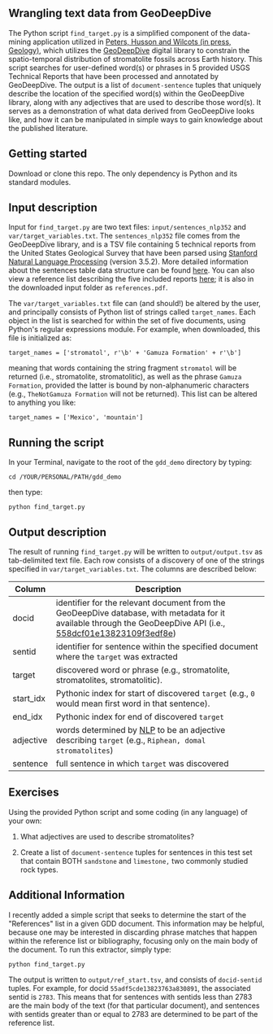 ## Wrangling text data from GeoDeepDive

The Python script `find_target.py` is a simplified component of the data-mining application utilized in [Peters, Husson and Wilcots (in press, Geology)](https://github.com/UW-Macrostrat/stromatolites_demo), which utilizes the [GeoDeepDive](https://geodeepdive.org) digital library to constrain the spatio-temporal distribution of stromatolite fossils across Earth history. This script searches for user-defined word(s) or phrases in 5 provided USGS Technical Reports that have been processed and annotated by GeoDeepDive. The output is a list of `document-sentence` tuples that uniquely describe the location of the specified word(s) within the GeoDeepDive library, along with any adjectives that are used to describe those word(s). It serves as a demonstration of what data derived from GeoDeepDive looks like, and how it can be manipulated in simple ways to gain knowledge about the published literature.

## Getting started

Download or clone this repo. The only dependency is Python and its standard modules.

## Input description

Input for `find_target.py` are two text files: `input/sentences_nlp352` and `var/target_variables.txt`. The `sentences_nlp352` file comes from the GeoDeepDive library, and is a TSV file containing 5 technical reports from the United States Geological Survey that have been parsed using [Stanford Natural Language Processing](http://nlp.stanford.edu/) (version 3.5.2). More detailed information about the sentences table data structure can be found [here](https://github.com/jonhusson/gdd_demo/tree/master/input). You can also view a reference list describing the five included reports [here](https://github.com/jonhusson/gdd_demo/blob/master/input/references.pdf); it is also in the downloaded input folder as `references.pdf`.

The `var/target_variables.txt` file can (and should!) be altered by the user, and principally consists of Python list of strings called `target_names`. Each object in the list is searched for within the set of five documents, using Python's regular expressions module. For example, when downloaded, this file is initialized as:

```
target_names = ['stromatol', r'\b' + 'Gamuza Formation' + r'\b']
```

meaning that words containing the string fragment `stromatol` will be returned (i.e., stromatolite, stromatolitic), as well as the phrase `Gamuza Formation`, provided the latter is bound by non-alphanumeric characters (e.g., `TheNotGamuza Formation` will not be returned). This list can be altered to anything you like:

```
target_names = ['Mexico', 'mountain']
```

## Running the script

In your Terminal, navigate to the root of the `gdd_demo` directory by typing:

```
cd /YOUR/PERSONAL/PATH/gdd_demo
```

then type:

```
python find_target.py
```

## Output description

The result of running `find_target.py` will be written to `output/output.tsv` as tab-delimited text file. Each row consists of a discovery of one of the strings specified in `var/target_variables.txt`.  The columns are described below:

Column | Description 
-------|--------
docid| identifier for the relevant document from the GeoDeepDive database, with metadata for it available through the GeoDeepDive API (i.e., [558dcf01e13823109f3edf8e](https://geodeepdive.org/api/articles?id=558dcf01e13823109f3edf8e))
sentid| identifier for sentence within the specified document where the `target` was extracted
target| discovered word or phrase (e.g., stromatolite, stromatolites, stromatolitic).
start\_idx| Pythonic index for start of discovered `target` (e.g., `0` would mean first word in that sentence).
end\_idx| Pythonic index for end of discovered `target`
adjective| words determined by [NLP](http://nlp.stanford.edu/) to be an adjective describing `target` (e.g., `Riphean, domal stromatolites`)
sentence| full sentence in which `target` was discovered

## Exercises
Using the provided Python script and some coding (in any language) of your own:

1. What adjectives are used to describe stromatolites?

2. Create a list of `document-sentence` tuples for sentences in this test set that contain BOTH `sandstone` and `limestone,` two commonly studied rock types.

## Additional Information

I recently added a simple script that seeks to determine the start of the "References" list in a given GDD document. This information may be helpful, because one may be interested in discarding phrase matches that happen within the reference list or bibliography, focusing only on the main body of the document. To run this extractor, simply type:

```
python find_target.py
```

The output is written to `output/ref_start.tsv`, and consists of `docid-sentid` tuples. For example, for docid `55adf5cde13823763a830891`, the associated sentid is `2783`. This means that for sentences with sentids less than 2783 are the main body of the text (for that particular document), and sentences with sentids greater than or equal to 2783 are determined to be part of the reference list.

